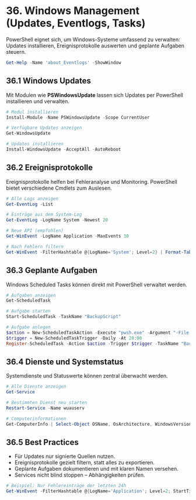 # 36. Windows Management (Updates, Eventlogs, Tasks)

PowerShell eignet sich, um Windows-Systeme umfassend zu verwalten: Updates installieren, Ereignisprotokolle auswerten und geplante Aufgaben steuern.

```powershell
Get-Help -Name 'about_Eventlogs' -ShowWindow
```

## 36.1 Windows Updates

Mit Modulen wie **PSWindowsUpdate** lassen sich Updates per PowerShell installieren und verwalten.

```powershell
# Modul installieren
Install-Module -Name PSWindowsUpdate -Scope CurrentUser

# Verfügbare Updates anzeigen
Get-WindowsUpdate

# Updates installieren
Install-WindowsUpdate -AcceptAll -AutoReboot
```

## 36.2 Ereignisprotokolle

Ereignisprotokolle helfen bei Fehleranalyse und Monitoring. PowerShell bietet verschiedene Cmdlets zum Auslesen.

```powershell
# Alle Logs anzeigen
Get-EventLog -List

# Einträge aus dem System-Log
Get-EventLog -LogName System -Newest 20

# Neue API (empfohlen)
Get-WinEvent -LogName Application -MaxEvents 10

# Nach Fehlern filtern
Get-WinEvent -FilterHashtable @{LogName='System'; Level=2} | Format-Table TimeCreated, Message
```

## 36.3 Geplante Aufgaben

Windows Scheduled Tasks können direkt mit PowerShell verwaltet werden.

```powershell
# Aufgaben anzeigen
Get-ScheduledTask

# Aufgabe starten
Start-ScheduledTask -TaskName "BackupScript"

# Aufgabe anlegen
$action = New-ScheduledTaskAction -Execute "pwsh.exe" -Argument "-File C:\\Scripts\\Backup.ps1"
$trigger = New-ScheduledTaskTrigger -Daily -At 20:00
Register-ScheduledTask -Action $action -Trigger $trigger -TaskName "BackupScript"
```

## 36.4 Dienste und Systemstatus

Systemdienste und Statuswerte können zentral überwacht werden.

```powershell
# Alle Dienste anzeigen
Get-Service

# Bestimmten Dienst neu starten
Restart-Service -Name wuauserv

# Computerinformationen
Get-ComputerInfo | Select-Object OSName, OsArchitecture, WindowsVersion
```

## 36.5 Best Practices

* Für Updates nur signierte Quellen nutzen.
* Ereignisprotokolle gezielt filtern, statt alles zu exportieren.
* Geplante Aufgaben dokumentieren und mit klaren Namen versehen.
* Services nicht blind stoppen – Abhängigkeiten prüfen.

```powershell
# Beispiel: Nur Fehlereinträge der letzten 24h
Get-WinEvent -FilterHashtable @{LogName='Application'; Level=2; StartTime=(Get-Date).AddDays(-1)}
```
